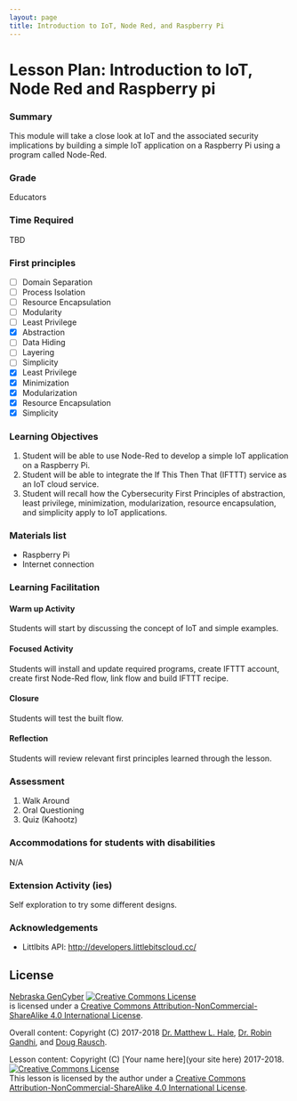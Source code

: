 ```yaml
---
layout: page
title: Introduction to IoT, Node Red, and Raspberry Pi
---
```


# Lesson Plan: Introduction to IoT, Node Red and Raspberry pi

### Summary
This module will take a close look at IoT and the associated security implications by building a simple IoT application on a Raspberry Pi using a program called Node-Red.

### Grade
Educators

### Time Required
TBD

### First principles
- [ ] Domain Separation
- [ ] Process Isolation
- [ ] Resource Encapsulation
- [ ] Modularity
- [ ] Least Privilege
- [x] Abstraction
- [ ] Data Hiding
- [ ] Layering
- [ ] Simplicity
- [x] Least Privilege
- [x] Minimization
- [x] Modularization
- [x] Resource Encapsulation
- [x] Simplicity

### Learning Objectives

1. Student will be able to use Node-Red to develop a simple IoT application on a Raspberry Pi.
2. Student will be able to integrate the If This Then That (IFTTT) service as an IoT cloud service.
3. Student will recall how the Cybersecurity First Principles of abstraction, least privilege, minimization, modularization, resource encapsulation, and simplicity apply to IoT applications.

### Materials list

* Raspberry Pi
* Internet connection

### Learning Facilitation

#### Warm up Activity
Students will start by discussing the concept of IoT and simple examples.

#### Focused Activity
Students will install and update required programs, create IFTTT account, create first Node-Red flow, link flow and build IFTTT recipe.

#### Closure
Students will test the built flow.

#### Reflection
Students will review relevant first principles learned through the lesson.

### Assessment

1. Walk Around
1. Oral Questioning
1. Quiz (Kahootz)

### Accommodations for students with disabilities

N/A

### Extension Activity (ies)

Self exploration to try some different designs.

### Acknowledgements

* Littlbits API: http://developers.littlebitscloud.cc/

## License
[Nebraska GenCyber](https://github.com/MLHale/nebraska-gencyber) <a rel="license" href="http://creativecommons.org/licenses/by-nc-sa/4.0/"><img alt="Creative Commons License" style="border-width:0" src="https://i.creativecommons.org/l/by-nc-sa/4.0/88x31.png" /></a><br /> is licensed under a <a rel="license" href="http://creativecommons.org/licenses/by-nc-sa/4.0/">Creative Commons Attribution-NonCommercial-ShareAlike 4.0 International License</a>.

Overall content: Copyright (C) 2017-2018  [Dr. Matthew L. Hale](http://faculty.ist.unomaha.edu/mhale/), [Dr. Robin Gandhi](http://faculty.ist.unomaha.edu/rgandhi/), and [Doug Rausch](http://www.bellevue.edu/about/leadership/faculty/rausch-douglas).

Lesson content: Copyright (C) [Your name here](your site here) 2017-2018.  
<a rel="license" href="http://creativecommons.org/licenses/by-nc-sa/4.0/"><img alt="Creative Commons License" style="border-width:0" src="https://i.creativecommons.org/l/by-nc-sa/4.0/88x31.png" /></a><br /><span xmlns:dct="http://purl.org/dc/terms/" property="dct:title">This lesson</span> is licensed by the author under a <a rel="license" href="http://creativecommons.org/licenses/by-nc-sa/4.0/">Creative Commons Attribution-NonCommercial-ShareAlike 4.0 International License</a>.
